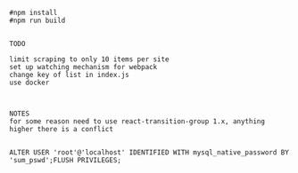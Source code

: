     #npm install
    #npm run build


    TODO

    limit scraping to only 10 items per site
    set up watching mechanism for webpack
    change key of list in index.js
    use docker



    NOTES
    for some reason need to use react-transition-group 1.x, anything higher there is a conflict


    ALTER USER 'root'@'localhost' IDENTIFIED WITH mysql_native_password BY 'sum_pswd';FLUSH PRIVILEGES;
